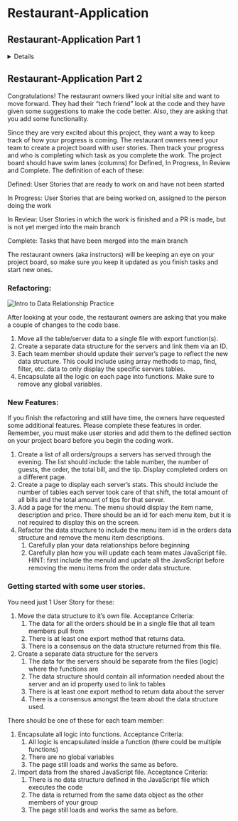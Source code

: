 # Restaurant-Application

## Restaurant-Application Part 1
<details>
Your team is bidding to build some internal software for a trendy new restaurant. In order to get the bid, your team must quickly build a prototype that demonstrates how the orders will look on the restaurant's internal webpage.

Each member of the staff has their own unique style and wants that to be reflected in the orders that they take. As a team, you decide to create a dashboard that shows the tables & orders for each waitstaff. Strangely, the restaurant's waitstaff has the same number of people as your team, so you decide that each developer will research and build the JavaScript for a wait staffer and add a section to the index.html file to display that staff's tables and orders.

1. Plan your application
- Decide on a theme and plan for the application
- Complete a wireframe of the application
- Create a project board with defined tasks
- One member should create the repository and give permission to the rest of the group. Create a single index.html
1. Each member of the group should create their own JavaScript file for the waite staff member they are representing.
2. Each member of the group should add a section to the index.html file to display a list of that staffers’ tables and orders.
    
    Note: expect merge conflicts when you are all working on the index.html and make a plan on how you will resolve them.
    

## Challenges:

Finish your MVP before starting any challenges.

1. Add the concept of orders being complete vs in progress. Keep in mind that the same table can be assigned to two different guests, but only one guest can be the current
2. Add a tip value to each complete order.
- Display the tips on the DOM.
- Display the total of tips on the DOM
</details>

## Restaurant-Application Part 2

Congratulations!  The restaurant owners liked your initial site and want to move forward.  They had their “tech friend” look at the code and they have given some suggestions to make the code better.  Also, they are asking that you add some functionality.  

Since they are very excited about this project, they want a way to keep track of how your progress is coming.  The restaurant owners need your team to create a project board with user stories.  Then track your progress and who is completing which task as you complete the work.  The project board should have swim lanes (columns) for Defined, In Progress, In Review and Complete.   The definition of each of these:

Defined: User Stories that are ready to work on and have not been started

In Progress: User Stories that are being worked on, assigned to the person doing the work

In Review: User Stories in which the work is finished and a PR is made, but is not yet merged into the main branch

Complete: Tasks that have been merged into the main branch

The restaurant owners (aka instructors) will be keeping an eye on your project board, so make sure you keep it updated as you finish tasks and start new ones.

### Refactoring:

![Intro to Data Relationship Practice](https://user-images.githubusercontent.com/70002987/185756692-feb8a50f-0ec6-463a-9f9a-36590bc0d8b8.png)

After looking at your code, the restaurant owners are asking that you make a couple of changes to the code base. 

1. Move all the table/server data to a single file with export function(s).  
2. Create a separate data structure for the servers and link them via an ID.    
3. Each team member should update their server’s page to reflect the new data structure.  This could include using array methods to map, find, filter, etc. data to only display the specific servers tables. 
4. Encapsulate all the logic on each page into functions.  Make sure to remove any global variables.  

### New Features:

If you finish the refactoring and still have time, the owners have requested some additional features.  Please complete these features in order.  Remember, you must make user stories and add them to the defined section on your project board before you begin the coding work.

1. Create a list of all orders/groups a servers has served through the evening.  The list should include: the table number, the number of guests, the order, the total bill, and the tip.  Display completed orders on a different page.
2. Create a page to display each server’s stats.  This should include the number of tables each server took care of that shift, the total amount of all bills and the total amount of tips for that server.
3. Add a page for the menu.  The menu should display the item name, description and price.  There should be an id for each menu item, but it is not required to display this on the screen.
4. Refactor the data structure to include the menu item id in the orders data structure and remove the menu item descriptions.  
    1. Carefully plan your data relationships before beginning
    2. Carefully plan how you will update each team mates JavaScript file.  HINT: first include the menuId and update all the JavaScript before removing the menu items from the order data structure.

### Getting started with some user stories.

You need just 1 User Story for these:

1. Move the data structure to it’s own file.  Acceptance Criteria:
    1. The data for all the orders should be in a single file that all team members pull from
    2. There is at least one export method that returns data.
    3. There is a consensus on the data structure returned from this file.
2. Create a separate data structure for the servers 
    1. The data for the servers should be separate from the files (logic) where the functions are
    2. The data structure should contain all information needed about the server and an id property used to link to tables
    3. There is at least one export method to return data about the server
    4. There is a consensus amongst the team about the data structure used.

There should be one of these for each team member:

1. Encapsulate all logic into functions.  Acceptance Criteria:
    1. All logic is encapsulated inside a function (there could be multiple functions)
    2. There are no global variables
    3. The page still loads and works the same as before.
2. Import data from the shared JavaScript file.  Acceptance Criteria:
    1. There is no data structure defined in the JavaScript file which executes the code
    2. The data is returned from the same data object as the other members of your group
    3. The page still loads and works the same as before.
